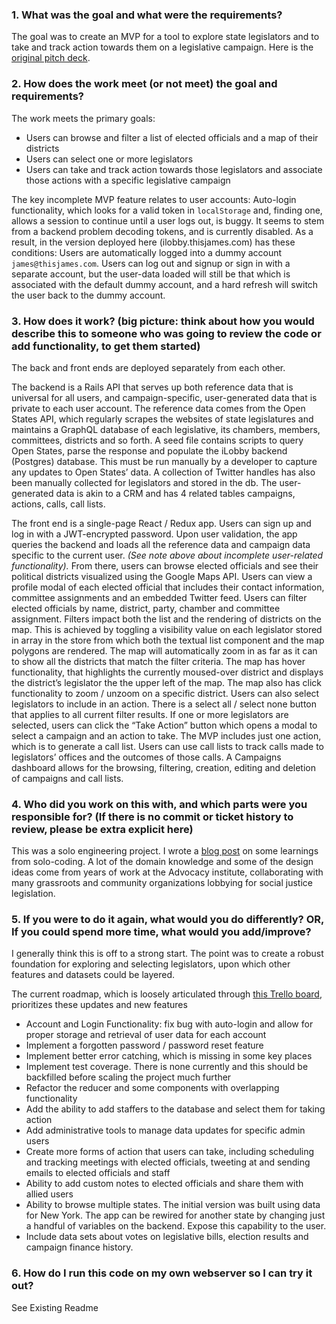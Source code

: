 ### 1. What was the goal and what were the requirements?
The goal was to create an MVP for a tool to explore state legislators and to take and track action towards them on a legislative campaign.
Here is the [original pitch deck](https://docs.google.com/presentation/d/1ysjUC7hWQ2r5MOTxKt7yuFZpMtZg2H_W1nobDoV0woI/edit#slide=id.p). 

### 2. How does the work meet (or not meet) the goal and requirements?
The work meets the primary goals:
* Users can browse and filter a list of elected officials and a map of their districts
* Users can select one or more legislators
* Users can take and track action towards those legislators and associate those actions with a specific legislative campaign

The key incomplete MVP feature relates to user accounts: 
Auto-login functionality, which looks for a valid token in `localStorage` and, finding one, allows a session to continue until a user logs out, is buggy. It seems to stem from a backend problem decoding tokens, and is currently disabled. 
As a result, in the version deployed here (ilobby.thisjames.com) has these conditions:
Users are automatically logged into a dummy account `james@thisjames.com`.
Users can log out and signup or sign in with a separate account, but the user-data loaded will still be that which is associated with the default dummy account, and a hard refresh will switch the user back to the dummy account.

### 3. How does it work? (big picture: think about how you would describe this to someone who was going to review the code or add functionality, to get them started) 
The back and front ends are deployed separately from each other.

The backend is a Rails API that serves up both reference data that is universal for all users, and campaign-specific, user-generated data that is private to each user account. The reference data comes from the Open States API, which regularly scrapes the websites of state legislatures and maintains a GraphQL database of each legislative, its chambers, members, committees, districts and so forth. A seed file contains scripts to query Open States, parse the response and populate the iLobby backend (Postgres) database. This must be run manually by a developer to capture any updates to Open States’ data. A collection of Twitter handles has also been manually collected for legislators and stored in the db. The user-generated data is akin to a CRM and has 4 related tables campaigns, actions, calls, call lists.

The front end is a single-page React / Redux app. Users can sign up and log in with a JWT-encrypted password. Upon user validation, the app queries the backend and loads all the reference data and campaign data specific to the current user. *(See note above about incomplete user-related functionality).*
From there, users can browse elected officials and see their political districts visualized using the Google Maps API. 
Users can view a profile modal of each elected official that includes their contact information, committee assignments and an embedded Twitter feed.
Users can filter elected officials by name, district, party, chamber and committee assignment. Filters impact both the list and the rendering of districts on the map. This is achieved by toggling a visibility value on each legislator stored in array in the store from which both the textual list component and the map polygons are rendered.
The map will automatically zoom in as far as it can to show all the districts that match the filter criteria.
The map has hover functionality, that highlights the currently moused-over district and displays the district’s legislator the the upper left of the map.
The map also has click functionality to zoom / unzoom on a specific district.
Users can also select legislators to include in an action. There is a select all / select none button that applies to all current filter results. 
If one or more legislators are selected, users can click the “Take Action” button which opens a modal to select a campaign and an action to take.
The MVP includes just one action, which is to generate a call list.
Users can use call lists to track calls made to legislators’ offices and the outcomes of those calls. 
A Campaigns dashboard allows for the browsing, filtering, creation, editing and deletion of campaigns and call lists.

### 4. Who did you work on this with, and which parts were you responsible for? (If there is no commit or ticket history to review, please be extra explicit here)
This was a solo engineering project. 
I wrote a [blog post](https://medium.com/swlh/four-foundational-lessons-from-solo-coding-f47a306b0a34?source=friends_link&sk=298c99ab8ce0be939e80040b2ae051f8) on some learnings from solo-coding.
A lot of the domain knowledge and some of the design ideas come from years of work at the Advocacy institute, collaborating with many grassroots and community organizations lobbying for social justice legislation.

### 5. If you were to do it again, what would you do differently? OR, If you could spend more time, what would you add/improve? 
I generally think this is off to a strong start. 
The point was to create a robust foundation for exploring and selecting legislators, upon which other features and datasets could be layered.

The current roadmap, which is loosely articulated through [this Trello board](https://trello.com/b/9C6jGF7k/ilobby), prioritizes these updates and new features
* Account and Login Functionality: fix bug with auto-login and allow for proper storage and retrieval of user data for each account
* Implement a forgotten password / password reset feature
* Implement better error catching, which is missing in some key places
* Implement test coverage. There is none currently and this should be backfilled before scaling the project much further
* Refactor the reducer and some components with overlapping functionality
* Add the ability to add staffers to the database and select them for taking action
* Add administrative tools to manage data updates for specific admin users
* Create more forms of action that users can take, including scheduling and tracking meetings with elected officials, tweeting at and sending emails to elected officials and staff
* Ability to add custom notes to elected officials and share them with allied users
* Ability to browse multiple states. The initial version was built using data for New York. The app can be rewired for another state by changing just a handful of variables on the backend. Expose this capability to the user.
*  Include data sets about votes on legislative bills, election results and campaign finance history.

### 6. How do I run this code on my own webserver so I can try it out?
See Existing Readme 
